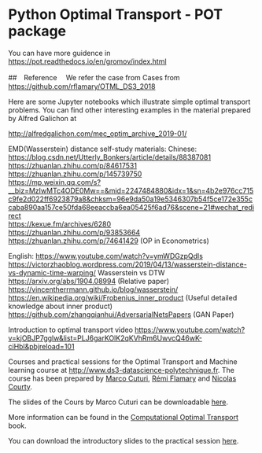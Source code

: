 # Python Optimal Transport - POT package

You can have more guidence in 
https://pot.readthedocs.io/en/gromov/index.html


##　Reference　
We refer the case from Cases from
https://github.com/rflamary/OTML_DS3_2018

Here are some Jupyter notebooks which illustrate simple optimal transport problems. You can find other interesting examples in the material prepared by Alfred Galichon at

http://alfredgalichon.com/mec_optim_archive_2019-01/


EMD(Wasserstein) distance self-study materials:
Chinese:
https://blog.csdn.net/Utterly_Bonkers/article/details/88387081 
https://zhuanlan.zhihu.com/p/84617531   
https://zhuanlan.zhihu.com/p/145739750    
https://mp.weixin.qq.com/s?__biz=MzIwMTc4ODE0Mw==&mid=2247484880&idx=1&sn=4b2e976cc715c9fe2d022ff6923879a8&chksm=96e9da50a19e5346307b54f5ce172e355ccaba890aa157ce50fda68eeaccba6ea05425f6ad76&scene=21#wechat_redirect  
https://kexue.fm/archives/6280  
https://zhuanlan.zhihu.com/p/93853664 
https://zhuanlan.zhihu.com/p/74641429   (OP in Econometrics) 


English:
https://www.youtube.com/watch?v=ymWDGzpQdls
https://victorzhaoblog.wordpress.com/2019/04/13/wasserstein-distance-vs-dynamic-time-warping/   Wasserstein vs DTW
https://arxiv.org/abs/1904.08994    (Relative paper)
https://vincentherrmann.github.io/blog/wasserstein/
https://en.wikipedia.org/wiki/Frobenius_inner_product  (Useful detailed knowledge about inner product)
https://github.com/zhangqianhui/AdversarialNetsPapers  (GAN Paper)


Introduction to optimal transport video
https://www.youtube.com/watch?v=kjOBJP7gglw&list=PLJ6garKOlK2qKVhRm6UwvcQ46wK-ciHbl&pbjreload=101

Courses and practical sessions for the Optimal Transport and Machine learning course at http://www.ds3-datascience-polytechnique.fr.
The course has been prepared by [Marco Cuturi](http://marcocuturi.net/),
 [Rémi Flamary](http://remi.flamary.com/) and [Nicolas Courty](http://people.irisa.fr/Nicolas.Courty/).

The slides of the Cours by Marco Cuturi can be downloadable [here](https://www.dropbox.com/s/3kuqnhmf2q0dzjq/mlss18_argentina.pdf?dl=0).


More information can be found in the [Computational Optimal Transport](https://arxiv.org/pdf/1803.00567.pdf) book.


You can download the introductory slides to the practical session [here](https://remi.flamary.com/cours/otml/OTML_TPDS3_2018.pdf).


